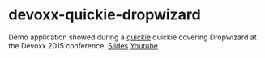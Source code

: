 # devoxx-quickie-dropwizard
Demo application showed during a [quickie](http://cfp.devoxx.be/2015/talk/BYP-7345/Dropwizard_entering_JEE_land_in_a_box) quickie covering Dropwizard at the Devoxx 2015 conference. 
[Slides](http://www.fluid-it.be/resources/presentations/2015/devoxx-quickie-dropwizard/?full#Cover)
[Youtube](https://www.youtube.com/watch?v=ZkAeDAWnFrk)
